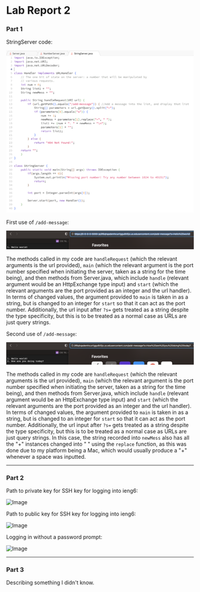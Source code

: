# Lab Report 2
### Part 1
StringServer code:

![Image](/lab2images/l2code.png)

First use of `/add-message`:

![Image](/lab2images/l2ss1.png)

The methods called in my code are `handleRequest` (which the relevant arguments is the url provided), `main` (which the relevant argument is the port number specified when initiating the server, taken as a string for the time being), and then methods from Server.java, which include `handle` (relevant argument would be an HttpExchange type input) and `start` (which the relevant arguments are the port provided as an integer and the url handler). In terms of changed values, the argument provided to `main` is taken in as a string, but is changed to an integer for `start` so that it can act as the port number. Additionally, the url input after `?s=` gets treated as a string despite the type specificity, but this is to be treated as a normal case as URLs are just query strings.

Second use of `/add-message`:

![Image](/lab2images/l2ss2.png)

The methods called in my code are `handleRequest` (which the relevant arguments is the url provided), `main` (which the relevant argument is the port number specified when initiating the server, taken as a string for the time being), and then methods from Server.java, which include `handle` (relevant argument would be an HttpExchange type input) and `start` (which the relevant arguments are the port provided as an integer and the url handler). In terms of changed values, the argument provided to `main` is taken in as a string, but is changed to an integer for `start` so that it can act as the port number. Additionally, the url input after `?s=` gets treated as a string despite the type specificity, but this is to be treated as a normal case as URLs are just query strings. In this case, the string recorded into `newMess` also has all the "+" instances changed into " " using the `replace` function, as this was done due to my platform being a Mac, which would usually produce a "+" whenever a space was inputted.

***

### Part 2
Path to private key for SSH key for logging into ieng6:

![Image](/lab2images/l2ls1.png)

Path to public key for SSH key for logging into ieng6:

![Image](/lab2images/l2ls2.png)

Logging in without a password prompt:

![Image](/lab2images/l2ls3.png)

***

### Part 3
Describing something I didn't know.
